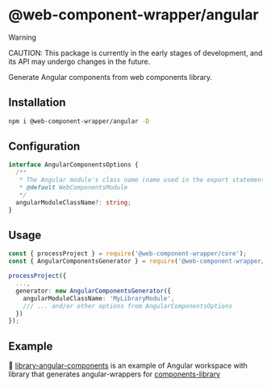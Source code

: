 # @web-component-wrapper/angular

> [!WARNING]
> CAUTION: This package is currently in the early stages of development, and its API may undergo changes in the future.

Generate Angular components from web components library.

## Installation
```bash
npm i @web-component-wrapper/angular -D
```

## Configuration
```ts
interface AngularComponentsOptions {
  /**
   * The Angular module's class name (name used in the export statement).
   * @default WebComponentsModule
   */
  angularModuleClassName?: string;
}
```

## Usage

```ts
const { processProject } = require('@web-component-wrapper/core');
const { AngularComponentsGenerator } = require('@web-component-wrapper/angular');

processProject({
  ...,
  generator: new AngularComponentsGenerator({
    angularModuleClassName: 'MyLibraryModule',
    /// ... and/or other options from AngularComponentsOptions
  })
});
```

## Example
👀 [library-angular-components](https://github.com/SebastianSedzik/web-component-wrapper/blob/master/examples/library-angular-components) is an example of Angular workspace with library that generates angular-wrappers for [components-library](https://github.com/SebastianSedzik/web-component-wrapper/blob/master/examples/library)
